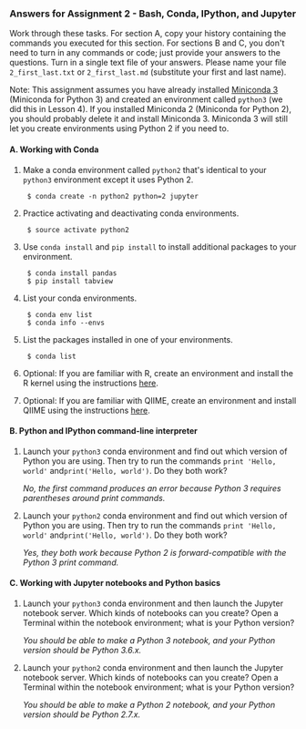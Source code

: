 ### Answers for Assignment 2 - Bash, Conda, IPython, and Jupyter

Work through these tasks. For section A, copy your history containing the commands you executed for this section. For sections B and C, you don't need to turn in any commands or code; just provide your answers to the questions. Turn in a single text file of your answers. Please name your file `2_first_last.txt` or `2_first_last.md` (substitute your first and last name).

Note: This assignment assumes you have already installed [Miniconda 3](https://conda.io/miniconda.html) (Miniconda for Python 3) and created an environment called `python3` (we did this in Lesson 4). If you installed Miniconda 2 (Miniconda for Python 2), you should probably delete it and install Miniconda 3. Miniconda 3 will still let you create environments using Python 2 if you need to.

#### A. Working with Conda

1. Make a conda environment called `python2` that's identical to your `python3` environment except it uses Python 2.

        $ conda create -n python2 python=2 jupyter

2. Practice activating and deactivating conda environments.

        $ source activate python2
        
3. Use `conda install` and `pip install` to install additional packages to your environment.

        $ conda install pandas
        $ pip install tabview

4. List your conda environments.

        $ conda env list
        $ conda info --envs

5. List the packages installed in one of your environments.

        $ conda list

6. Optional: If you are familiar with R, create an environment and install the R kernel using the instructions [here](https://www.continuum.io/blog/developer/jupyter-and-conda-r).
7. Optional: If you are familiar with QIIME, create an environment and install QIIME using the instructions [here](http://qiime.org/install/install.html).

#### B. Python and IPython command-line interpreter

1. Launch your `python3` conda environment and find out which version of Python you are using. Then try to run the commands `print 'Hello, world'` and`print('Hello, world')`. Do they both work?

    *No, the first command produces an error because Python 3 requires parentheses around print commands.*

2. Launch your `python2` conda environment and find out which version of Python you are using. Then try to run the commands `print 'Hello, world'` and`print('Hello, world')`. Do they both work?

    *Yes, they both work because Python 2 is forward-compatible with the Python 3 print command.*

#### C. Working with Jupyter notebooks and Python basics

1. Launch your `python3` conda environment and then launch the Jupyter notebook server. Which kinds of notebooks can you create? Open a Terminal within the notebook environment; what is your Python version?

    *You should be able to make a Python 3 notebook, and your Python version should be Python 3.6.x.*

2. Launch your `python2` conda environment and then launch the Jupyter notebook server. Which kinds of notebooks can you create? Open a Terminal within the notebook environment; what is your Python version?

    *You should be able to make a Python 2 notebook, and your Python version should be Python 2.7.x.*
